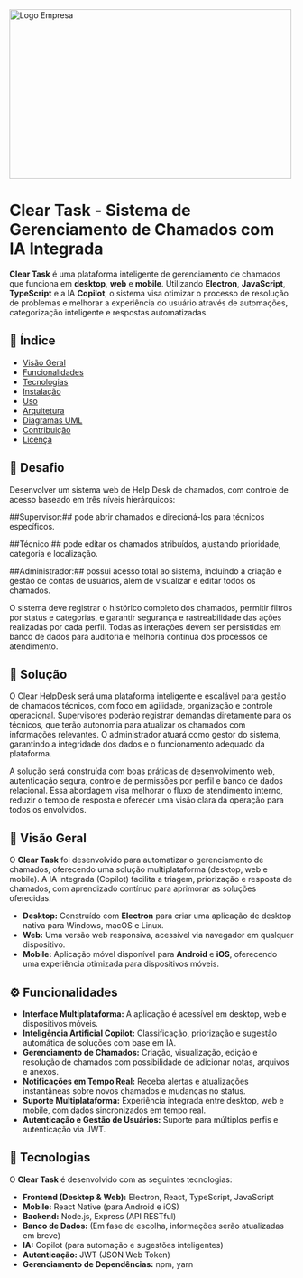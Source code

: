 <img width="500" height="300" alt="Logo Empresa" src="https://github.com/user-attachments/assets/d149f69b-cad5-46eb-8bb7-35b0443278bb" />

# Clear Task - Sistema de Gerenciamento de Chamados com IA Integrada

**Clear Task** é uma plataforma inteligente de gerenciamento de chamados que funciona em **desktop**, **web** e **mobile**. Utilizando **Electron**, **JavaScript**, **TypeScript** e a IA **Copilot**, o sistema visa otimizar o processo de resolução de problemas e melhorar a experiência do usuário através de automações, categorização inteligente e respostas automatizadas.

## 📝 Índice

- [Visão Geral](#visão-geral)
- [Funcionalidades](#funcionalidades)
- [Tecnologias](#tecnologias)
- [Instalação](#instalação)
- [Uso](#uso)
- [Arquitetura](#arquitetura)
- [Diagramas UML](#diagramas-uml)
- [Contribuição](#contribuição)
- [Licença](#licença)

## 🏅 Desafio
Desenvolver um sistema web de Help Desk de chamados, com controle de acesso baseado em três níveis hierárquicos:

##Supervisor:## pode abrir chamados e direcioná-los para técnicos específicos.

##Técnico:## pode editar os chamados atribuídos, ajustando prioridade, categoria e localização.

##Administrador:## possui acesso total ao sistema, incluindo a criação e gestão de contas de usuários, além de visualizar e editar todos os chamados.

O sistema deve registrar o histórico completo dos chamados, permitir filtros por status e categorias, e garantir segurança e rastreabilidade das ações realizadas por cada perfil. Todas as interações devem ser persistidas em banco de dados para auditoria e melhoria contínua dos processos de atendimento.

## 🏅 Solução
O Clear HelpDesk será uma plataforma inteligente e escalável para gestão de chamados técnicos, com foco em agilidade, organização e controle operacional. Supervisores poderão registrar demandas diretamente para os técnicos, que terão autonomia para atualizar os chamados com informações relevantes. O administrador atuará como gestor do sistema, garantindo a integridade dos dados e o funcionamento adequado da plataforma.

A solução será construída com boas práticas de desenvolvimento web, autenticação segura, controle de permissões por perfil e banco de dados relacional. Essa abordagem visa melhorar o fluxo de atendimento interno, reduzir o tempo de resposta e oferecer uma visão clara da operação para todos os envolvidos.

## 🚀 Visão Geral

O **Clear Task** foi desenvolvido para automatizar o gerenciamento de chamados, oferecendo uma solução multiplataforma (desktop, web e mobile). A IA integrada (Copilot) facilita a triagem, priorização e resposta de chamados, com aprendizado contínuo para aprimorar as soluções oferecidas.

- **Desktop:** Construído com **Electron** para criar uma aplicação de desktop nativa para Windows, macOS e Linux.
- **Web:** Uma versão web responsiva, acessível via navegador em qualquer dispositivo.
- **Mobile:** Aplicação móvel disponível para **Android** e **iOS**, oferecendo uma experiência otimizada para dispositivos móveis.

## ⚙️ Funcionalidades

- **Interface Multiplataforma:** A aplicação é acessível em desktop, web e dispositivos móveis.
- **Inteligência Artificial Copilot:** Classificação, priorização e sugestão automática de soluções com base em IA.
- **Gerenciamento de Chamados:** Criação, visualização, edição e resolução de chamados com possibilidade de adicionar notas, arquivos e anexos.
- **Notificações em Tempo Real:** Receba alertas e atualizações instantâneas sobre novos chamados e mudanças no status.
- **Suporte Multiplataforma:** Experiência integrada entre desktop, web e mobile, com dados sincronizados em tempo real.
- **Autenticação e Gestão de Usuários:** Suporte para múltiplos perfis e autenticação via JWT.

## 🔧 Tecnologias

O **Clear Task** é desenvolvido com as seguintes tecnologias:

- **Frontend (Desktop & Web):** Electron, React, TypeScript, JavaScript
- **Mobile:** React Native (para Android e iOS)
- **Backend:** Node.js, Express (API RESTful)
- **Banco de Dados:** (Em fase de escolha, informações serão atualizadas em breve)
- **IA:** Copilot (para automação e sugestões inteligentes)
- **Autenticação:** JWT (JSON Web Token)
- **Gerenciamento de Dependências:** npm, yarn
